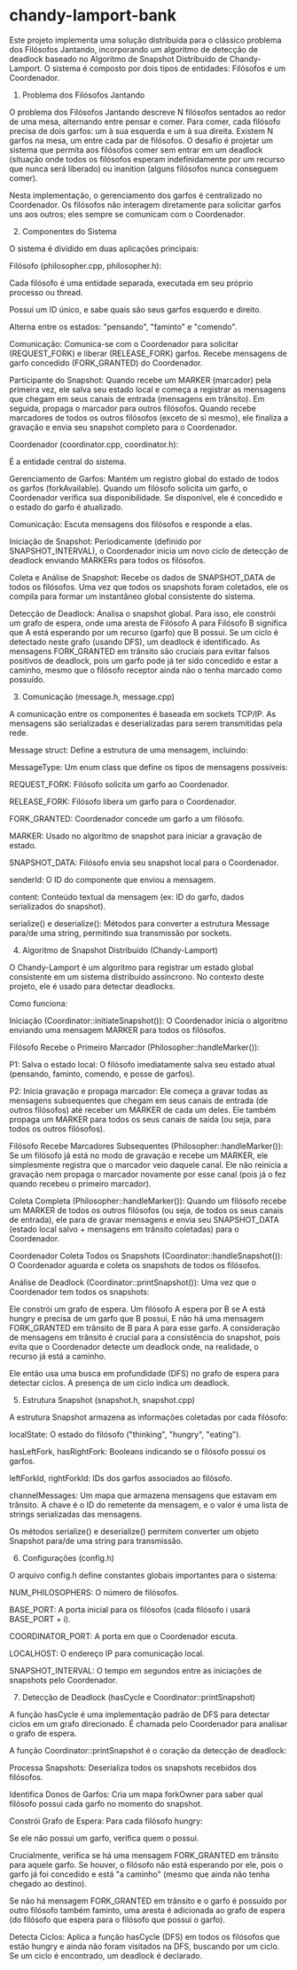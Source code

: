 # chandy-lamport-bank

Este projeto implementa uma solução distribuída para o clássico problema dos Filósofos Jantando, incorporando um algoritmo de detecção de deadlock baseado no Algoritmo de Snapshot Distribuído de Chandy-Lamport. O sistema é composto por dois tipos de entidades: Filósofos e um Coordenador.

1. Problema dos Filósofos Jantando

O problema dos Filósofos Jantando descreve N filósofos sentados ao redor de uma mesa, alternando entre pensar e comer. Para comer, cada filósofo precisa de dois garfos: um à sua esquerda e um à sua direita. Existem N garfos na mesa, um entre cada par de filósofos. O desafio é projetar um sistema que permita aos filósofos comer sem entrar em um deadlock (situação onde todos os filósofos esperam indefinidamente por um recurso que nunca será liberado) ou inanition (alguns filósofos nunca conseguem comer).

Nesta implementação, o gerenciamento dos garfos é centralizado no Coordenador. Os filósofos não interagem diretamente para solicitar garfos uns aos outros; eles sempre se comunicam com o Coordenador.

2. Componentes do Sistema

O sistema é dividido em duas aplicações principais:

Filósofo (philosopher.cpp, philosopher.h):

Cada filósofo é uma entidade separada, executada em seu próprio processo ou thread.

Possui um ID único, e sabe quais são seus garfos esquerdo e direito.

Alterna entre os estados: "pensando", "faminto" e "comendo".

Comunicação: Comunica-se com o Coordenador para solicitar (REQUEST_FORK) e liberar (RELEASE_FORK) garfos. Recebe mensagens de garfo concedido (FORK_GRANTED) do Coordenador.

Participante do Snapshot: Quando recebe um MARKER (marcador) pela primeira vez, ele salva seu estado local e começa a registrar as mensagens que chegam em seus canais de entrada (mensagens em trânsito). Em seguida, propaga o marcador para outros filósofos. Quando recebe marcadores de todos os outros filósofos (exceto de si mesmo), ele finaliza a gravação e envia seu snapshot completo para o Coordenador.

Coordenador (coordinator.cpp, coordinator.h):

É a entidade central do sistema.

Gerenciamento de Garfos: Mantém um registro global do estado de todos os garfos (forkAvailable). Quando um filósofo solicita um garfo, o Coordenador verifica sua disponibilidade. Se disponível, ele é concedido e o estado do garfo é atualizado.

Comunicação: Escuta mensagens dos filósofos e responde a elas.

Iniciação de Snapshot: Periodicamente (definido por SNAPSHOT_INTERVAL), o Coordenador inicia um novo ciclo de detecção de deadlock enviando MARKERs para todos os filósofos.

Coleta e Análise de Snapshot: Recebe os dados de SNAPSHOT_DATA de todos os filósofos. Uma vez que todos os snapshots foram coletados, ele os compila para formar um instantâneo global consistente do sistema.

Detecção de Deadlock: Analisa o snapshot global. Para isso, ele constrói um grafo de espera, onde uma aresta de Filósofo A para Filósofo B significa que A está esperando por um recurso (garfo) que B possui. Se um ciclo é detectado neste grafo (usando DFS), um deadlock é identificado. As mensagens FORK_GRANTED em trânsito são cruciais para evitar falsos positivos de deadlock, pois um garfo pode já ter sido concedido e estar a caminho, mesmo que o filósofo receptor ainda não o tenha marcado como possuído.

3. Comunicação (message.h, message.cpp)

A comunicação entre os componentes é baseada em sockets TCP/IP. As mensagens são serializadas e deserializadas para serem transmitidas pela rede.

Message struct: Define a estrutura de uma mensagem, incluindo:

MessageType: Um enum class que define os tipos de mensagens possíveis:

REQUEST_FORK: Filósofo solicita um garfo ao Coordenador.

RELEASE_FORK: Filósofo libera um garfo para o Coordenador.

FORK_GRANTED: Coordenador concede um garfo a um filósofo.

MARKER: Usado no algoritmo de snapshot para iniciar a gravação de estado.

SNAPSHOT_DATA: Filósofo envia seu snapshot local para o Coordenador.

senderId: O ID do componente que enviou a mensagem.

content: Conteúdo textual da mensagem (ex: ID do garfo, dados serializados do snapshot).

serialize() e deserialize(): Métodos para converter a estrutura Message para/de uma string, permitindo sua transmissão por sockets.

4. Algoritmo de Snapshot Distribuído (Chandy-Lamport)

O Chandy-Lamport é um algoritmo para registrar um estado global consistente em um sistema distribuído assíncrono. No contexto deste projeto, ele é usado para detectar deadlocks.

Como funciona:

Iniciação (Coordinator::initiateSnapshot()): O Coordenador inicia o algoritmo enviando uma mensagem MARKER para todos os filósofos.

Filósofo Recebe o Primeiro Marcador (Philosopher::handleMarker()):

P1: Salva o estado local: O filósofo imediatamente salva seu estado atual (pensando, faminto, comendo, e posse de garfos).

P2: Inicia gravação e propaga marcador: Ele começa a gravar todas as mensagens subsequentes que chegam em seus canais de entrada (de outros filósofos) até receber um MARKER de cada um deles. Ele também propaga um MARKER para todos os seus canais de saída (ou seja, para todos os outros filósofos).

Filósofo Recebe Marcadores Subsequentes (Philosopher::handleMarker()): Se um filósofo já está no modo de gravação e recebe um MARKER, ele simplesmente registra que o marcador veio daquele canal. Ele não reinicia a gravação nem propaga o marcador novamente por esse canal (pois já o fez quando recebeu o primeiro marcador).

Coleta Completa (Philosopher::handleMarker()): Quando um filósofo recebe um MARKER de todos os outros filósofos (ou seja, de todos os seus canais de entrada), ele para de gravar mensagens e envia seu SNAPSHOT_DATA (estado local salvo + mensagens em trânsito coletadas) para o Coordenador.

Coordenador Coleta Todos os Snapshots (Coordinator::handleSnapshot()): O Coordenador aguarda e coleta os snapshots de todos os filósofos.

Análise de Deadlock (Coordinator::printSnapshot()): Uma vez que o Coordenador tem todos os snapshots:

Ele constrói um grafo de espera. Um filósofo A espera por B se A está hungry e precisa de um garfo que B possui, E não há uma mensagem FORK_GRANTED em trânsito de B para A para esse garfo. A consideração de mensagens em trânsito é crucial para a consistência do snapshot, pois evita que o Coordenador detecte um deadlock onde, na realidade, o recurso já está a caminho.

Ele então usa uma busca em profundidade (DFS) no grafo de espera para detectar ciclos. A presença de um ciclo indica um deadlock.

5. Estrutura Snapshot (snapshot.h, snapshot.cpp)

A estrutura Snapshot armazena as informações coletadas por cada filósofo:

localState: O estado do filósofo ("thinking", "hungry", "eating").

hasLeftFork, hasRightFork: Booleans indicando se o filósofo possui os garfos.

leftForkId, rightForkId: IDs dos garfos associados ao filósofo.

channelMessages: Um mapa que armazena mensagens que estavam em trânsito. A chave é o ID do remetente da mensagem, e o valor é uma lista de strings serializadas das mensagens.

Os métodos serialize() e deserialize() permitem converter um objeto Snapshot para/de uma string para transmissão.

6. Configurações (config.h)

O arquivo config.h define constantes globais importantes para o sistema:

NUM_PHILOSOPHERS: O número de filósofos.

BASE_PORT: A porta inicial para os filósofos (cada filósofo i usará BASE_PORT + i).

COORDINATOR_PORT: A porta em que o Coordenador escuta.

LOCALHOST: O endereço IP para comunicação local.

SNAPSHOT_INTERVAL: O tempo em segundos entre as iniciações de snapshots pelo Coordenador.

7. Detecção de Deadlock (hasCycle e Coordinator::printSnapshot)

A função hasCycle é uma implementação padrão de DFS para detectar ciclos em um grafo direcionado. É chamada pelo Coordenador para analisar o grafo de espera.

A função Coordinator::printSnapshot é o coração da detecção de deadlock:

Processa Snapshots: Deserializa todos os snapshots recebidos dos filósofos.

Identifica Donos de Garfos: Cria um mapa forkOwner para saber qual filósofo possui cada garfo no momento do snapshot.

Constrói Grafo de Espera: Para cada filósofo hungry:

Se ele não possui um garfo, verifica quem o possui.

Crucialmente, verifica se há uma mensagem FORK_GRANTED em trânsito para aquele garfo. Se houver, o filósofo não está esperando por ele, pois o garfo já foi concedido e está "a caminho" (mesmo que ainda não tenha chegado ao destino).

Se não há mensagem FORK_GRANTED em trânsito e o garfo é possuído por outro filósofo também faminto, uma aresta é adicionada ao grafo de espera (do filósofo que espera para o filósofo que possui o garfo).

Detecta Ciclos: Aplica a função hasCycle (DFS) em todos os filósofos que estão hungry e ainda não foram visitados na DFS, buscando por um ciclo. Se um ciclo é encontrado, um deadlock é declarado.
